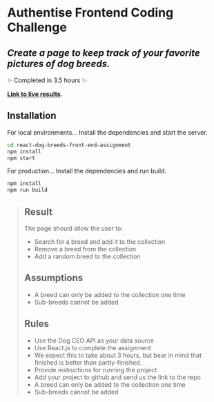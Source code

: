 # Authentise Frontend Coding Challenge
## _Create a page to keep track of your favorite pictures of dog breeds._
 ✨ Completed in 3.5 hours ✨
 
**[Link to live results](https://bykivi.com/dog-breeds/).**

## Installation

For local environments...
Install the dependencies and start the server.

```sh
cd react-dog-breeds-front-end-assignment
npm install
npm start
```

For production...
Install the dependencies and run build.
```sh
npm install
npm run build
```

>## Result
>
>The page should allow the user to:
>- Search for a breed and add it to the collection
>- Remove a breed from the collection
>- Add a random breed to the collection
>
>## Assumptions
>
>- A breed can only be added to the collection one time
>- Sub-breeds cannot be added
>
>## Rules
>
>- Use the Dog CEO API as your data source
>- Use React.js to complete the assignment
>- We expect this to take about 3 hours, but bear in mind that finished is better than
>partly-finished.
>- Provide instructions for running the project
>- Add your project to github and send us the link to the repo
>- A breed can only be added to the collection one time
>- Sub-breeds cannot be added